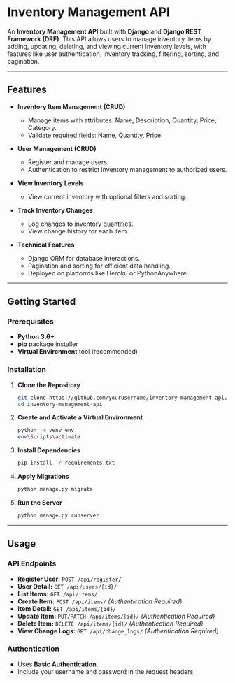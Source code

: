 # **Inventory Management API**

An **Inventory Management API** built with **Django** and **Django REST Framework (DRF)**. This API allows users to manage inventory items by adding, updating, deleting, and viewing current inventory levels, with features like user authentication, inventory tracking, filtering, sorting, and pagination.

---

## **Features**

- **Inventory Item Management (CRUD)**
  - Manage items with attributes: Name, Description, Quantity, Price, Category.
  - Validate required fields: Name, Quantity, Price.

- **User Management (CRUD)**
  - Register and manage users.
  - Authentication to restrict inventory management to authorized users.

- **View Inventory Levels**
  - View current inventory with optional filters and sorting.
  
- **Track Inventory Changes**
  - Log changes to inventory quantities.
  - View change history for each item.

- **Technical Features**
  - Django ORM for database interactions.
  - Pagination and sorting for efficient data handling.
  - Deployed on platforms like Heroku or PythonAnywhere.

---

## **Getting Started**

### **Prerequisites**

- **Python 3.6+**
- **pip** package installer
- **Virtual Environment** tool (recommended)

### **Installation**

1. **Clone the Repository**

   ```bash
   git clone https://github.com/yourusername/inventory-management-api.git
   cd inventory-management-api
   ```

2. **Create and Activate a Virtual Environment**

   ```bash
   python -m venv env
   env\Scripts\activate
   ```

3. **Install Dependencies**

   ```bash
   pip install -r requirements.txt
   ```

4. **Apply Migrations**

   ```bash
   python manage.py migrate
   ```

5. **Run the Server**

   ```bash
   python manage.py runserver
   ```

---

## **Usage**

### **API Endpoints**

- **Register User:** `POST /api/register/`
- **User Detail:** `GET /api/users/{id}/`
- **List Items:** `GET /api/items/`
- **Create Item:** `POST /api/items/` *(Authentication Required)*
- **Item Detail:** `GET /api/items/{id}/`
- **Update Item:** `PUT/PATCH /api/items/{id}/` *(Authentication Required)*
- **Delete Item:** `DELETE /api/items/{id}/` *(Authentication Required)*
- **View Change Logs:** `GET /api/change_logs/` *(Authentication Required)*

### **Authentication**

- Uses **Basic Authentication**.
- Include your username and password in the request headers.





